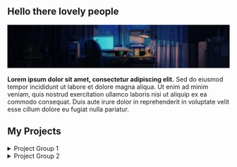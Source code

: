 ###

## Hello there lovely people

<p align="center">
   <img src="https://github.com/hen-lima/hen-lima/blob/main/banner.gif" width="1080"/> 
  
   
  **Lorem ipsum dolor sit amet, consectetur adipiscing elit.** Sed do eiusmod tempor incididunt ut labore et dolore magna aliqua. Ut enim ad minim veniam, quis nostrud exercitation ullamco laboris nisi ut aliquip ex ea commodo consequat. Duis aute irure dolor in reprehenderit in voluptate velit esse cillum dolore eu fugiat nulla pariatur.
  

## My Projects


<details>
  <summary>Project Group 1</summary>

  - [Project 1](https://github.com/yourusername/project1)
  - [Project 2](https://github.com/yourusername/project2)
</details>

<details>
  <summary>Project Group 2</summary>

  - [Project 3](https://github.com/yourusername/project3)
  - [Project 4](https://github.com/yourusername/project4)
</details>  
